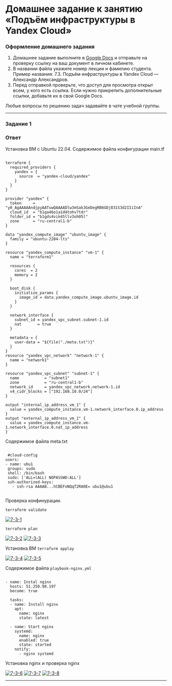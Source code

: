 # Домашнее задание к занятию «Подъём инфраструктуры в Yandex Cloud»

### Оформление домашнего задания

1. Домашнее задание выполните в [Google Docs](https://docs.google.com/) и отправьте на проверку ссылку на ваш документ в личном кабинете.  
1. В названии файла укажите номер лекции и фамилию студента. Пример названия: 7.3. Подъём инфраструктуры в Yandex Cloud — Александр Александров.
1. Перед отправкой проверьте, что доступ для просмотра открыт всем, у кого есть ссылка. Если нужно прикрепить дополнительные ссылки, добавьте их в свой Google Docs.

Любые вопросы по решению задач задавайте в чате учебной группы.

 ---

### Задание 1 

### Ответ

Установка ВМ с Ubuntu 22.04. Содержимое файла конфигурации main.tf 


```

terraform {
  required_providers {
    yandex = {
      source  = "yandex-cloud/yandex"
    }
  }
}
 
provider "yandex" {
  token     = "y0_AgAAAAAndjpyAATuwQAAAADlw3mSak3GeDegRB6GDj831S3d2IIiInA"
  cloud_id  = "b1ga46o1a1d4tohv7tdr"
  folder_id = "b1gds4vik45llv3oh05l"
  zone      = "ru-central1-b"
}

data "yandex_compute_image" "ubuntu_image" {
  family = "ubuntu-2204-lts"
}
 
resource "yandex_compute_instance" "vm-1" {
  name = "terraform1"

  resources {
    cores  = 2
    memory = 2
  }

  boot_disk {
    initialize_params {
      image_id = data.yandex_compute_image.ubuntu_image.id
    }
  }

  network_interface {
    subnet_id = yandex_vpc_subnet.subnet-1.id
    nat       = true
  }
  
  metadata = {
    user-data = "${file("./meta.txt")}"
  }
}
resource "yandex_vpc_network" "network-1" {
  name = "network1"
}

resource "yandex_vpc_subnet" "subnet-1" {
  name           = "subnet1"
  zone           = "ru-central1-b"
  network_id     = yandex_vpc_network.network-1.id
  v4_cidr_blocks = ["192.168.10.0/24"]
}

output "internal_ip_address_vm_1" {
  value = yandex_compute_instance.vm-1.network_interface.0.ip_address
}
output "external_ip_address_vm_1" {
  value = yandex_compute_instance.vm-1.network_interface.0.nat_ip_address
}

```


  Содержимое файла meta.txt


 ```
    
  #cloud-config
users:
- name: ubu1
  groups: sudo
  shell: /bin/bash
  sudo: ['ALL=(ALL) NOPASSWD:ALL']
  ssh-authorized-keys:
    - ssh-rsa AAAAB...hCBEFoNQqT2RA0E= ubu1@ubu1
      
 ```

Проверка конфинурации.
  
`terraform validate`
 
<a href="https://ibb.co/PFWnNtL"><img src="https://i.ibb.co/PFWnNtL/7-3-1.png" alt="7-3-1" border="0"></a>

`terraform plan`

<a href="https://ibb.co/MDk4Gpn"><img src="https://i.ibb.co/MDk4Gpn/7-3-2.png" alt="7-3-2" border="0"></a>
<a href="https://ibb.co/XtghVgX"><img src="https://i.ibb.co/XtghVgX/7-3-3.png" alt="7-3-3" border="0"></a>
 
 Установка ВМ `terraform applay`
 
<a href="https://ibb.co/dW11dDk"><img src="https://i.ibb.co/dW11dDk/7-3-4.png" alt="7-3-4" border="0"></a>
<a href="https://ibb.co/fN7Y7MY"><img src="https://i.ibb.co/fN7Y7MY/7-3-5.png" alt="7-3-5" border="0"></a>

 
Содержимое файла `playbook-nginx.yml`

```

- name: Instal nginx
  hosts: 51.250.98.197
  become: true

  tasks:
  - name: Install nginx
    apt:
      name: nginx
      state: latest

  - name: Start nginx
    systemd:
      name: nginx
      enabled: true
      state: started
    notify:
      - nginx systemd

```

Установка nginx и проверка nginx

<a href="https://ibb.co/16r9YZF"><img src="https://i.ibb.co/16r9YZF/7-3-6.png" alt="7-3-6" border="0"></a>
<a href="https://ibb.co/d7w7V5Q"><img src="https://i.ibb.co/d7w7V5Q/7-3-7.png" alt="7-3-7" border="0"></a>
<a href="https://ibb.co/wYxVV5h"><img src="https://i.ibb.co/wYxVV5h/7-3-8.png" alt="7-3-8" border="0"></a>

---

